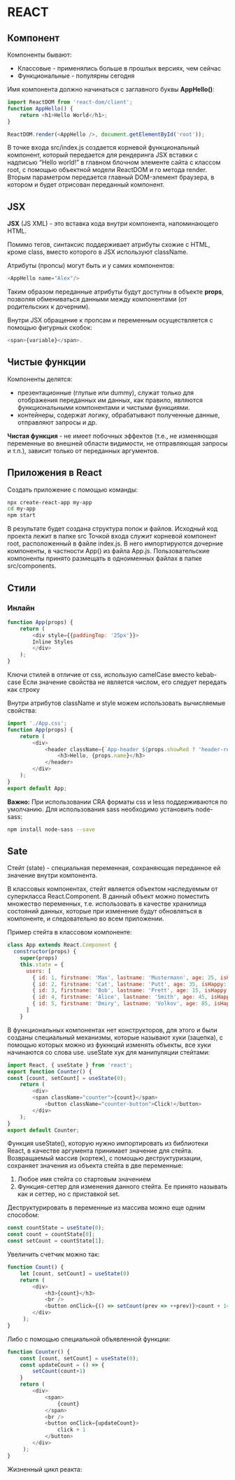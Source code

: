 # REACT

## Компонент

Компоненты бывают:

- Классовые - применялись больше в прошлых версиях, чем сейчас
- Функциональные - популярны сегодня

Имя компонента должно начинаться с заглавного буквы **AppHello()**:

```js
import ReactDOM from 'react-dom/client';
function AppHello() {
    return <h1>Hello World</h1>;
}

ReactDOM.render(<AppHello />, document.getElementById('root'));
```

В точке входа src/index.js создается корневой функциональный компонент, который передается для рендеринга JSX вставки с надписью “Hello world!” в главном блочном элементе сайта с классом root, с помощью объектной модели ReactDOM и го метода render. Вторым параметром передается главный DOM-элемент браузера, в котором и будет отрисован переданный компонент.

## JSX

**JSX** (JS XML) - это вставка кода внутри компонента, напоминающего HTML.

Помимо тегов, синтаксис поддерживает атрибуты схожие с HTML, кроме class, вместо которого в JSX используют className.

Атрибуты (пропсы) могут быть и у самих компонентов:

```js
<AppHello name="Alex"/>
```

Таким образом переданные атрибуты будут доступны в объекте **props**, позволяя обмениваться данными между компонентами (от родительских к дочерним).

Внутри JSX обращение к пропсам и переменным осуществляется с помощью фигурных скобок:

```js
<span>{variable}</span>.
```

## Чистые функции

Компоненты делятся:

- презентационные (глупые или dummy), служат только для отображения
переданных им данных, как правило, являются функциональными компонентами и чистыми функциями.
- контейнеры, содержат логику, обрабатывают полученные данные, отправляют запросы и др.

**Чистая функция** - не имеет побочных эффектов (т.е., не изменяющая
переменные во внешней области видимости, не отправляющая запросы и т.п.), зависит только от переданных аргументов.

## Приложения в React

Создать приложение с помощью команды:

```bash
npx create-react-app my-app
cd my-app
npm start
```

В результате будет создана структура попок и файлов.
Исходный код проекта лежит в папке src
Точкой входа служит корневой компонент root, расположенный в файле index.js.
В него импортируются дочерние компоненты, в частности App() из файла App.js.
Пользовательские компоненты принято размещать в одноименных файлах в папке src/components.

## Стили

### Инлайн


```js
function App(props) {
    return (
        <div style={{paddingTop: '25px'}}>
        Inline Styles
        </div>
    );
}
```

Ключи стилей в отличие от css, использую camelCase вместо kebab-case
Если значение свойства не является числом, его следует передать как строку

Внутри атрибутов className и style можем использовать вычисляемые свойства:

```js
import './App.css';
function App(props) {
    return (
        <div>
            <header className={`App-header ${props.showRed ? 'header-red' : 'header-blue'}`} style={{ top: props.topPosition || '10px' }} > My First React App
                <h3>Hello, {props.name}</h3>
            </header>
        </div>
    );
}
export default App;
```

**Важно:**
При использовании CRA форматы css и less поддерживаются по умолчанию.
Для использования sass необходимо установить node-sass:

```bash
npm install node-sass --save
```

## Sate

Стейт (state) - специальная переменная, сохраняющая переданное ей значение внутри компонента.

В классовых компонентах, стейт является объектом наследуемым от суперкласса React.Component. 
В данный объект можно поместить множество переменных, т.е. использовать в качестве хранилища состояний данных, которые при изменение будут обновляться в компоненте, и следовательно во всем приложении.

Пример стейта в классовом компоненте:

```js
class App extends React.Component {
  constructor(props) {
    super(props)
    this.state = {
      users: [
        { id: 1, firstname: 'Max', lastname: 'Mustermann', age: 25, isHappy: true },
        { id: 2, firstname: 'Cat', lastname: 'Putt', age: 35, isHappy: true },
        { id: 3, firstname: 'Bob', lastname: 'Prett', age: 15, isHappy: true },
        { id: 4, firstname: 'Alice', lastname: 'Smith', age: 45, isHappy: false },
        { id: 5, firstname: 'Dmiry', lastname: 'Volkov', age: 85, isHappy: true }
      ]
    }
```

В функциональных компонентах нет конструкторов, для этого и были созданы специальный механизмы,
которые называют хуки (зацепка), с помощью которых можно из фукнкций изменять объекты, все хуки начинаются со слова use.
useState хук для манипуляции стейтами:

```js
import React, { useState } from 'react';
export function Counter() {
const [count, setCount] = useState(0);
    return (
        <div>
        <span className="counter">{count}</span>
            <button className="counter-button">Click!</button>
        </div>
    );
}
export default Counter;
```

Функция useState(), которую нужно импортировать из библиотеки React, в качестве аргумента принимает значение для стейта.
Возвращаемый массив (кортеж), с помощью деструктуризации, сохраняет значения из объекта стейта в две переменные:

1. Любое имя стейта со стартовым значением
2. Функция-сеттер для изменения данного стейта. Ее принято называть как и сеттер, но с приставкой set.

Деструктурировать в переменные из массива можно еще одним способом:

```js
const countState = useState(0);
const count = countState[0];
const setCount = countState[1];
```

Увеличить счетчик можно так:

```js
function Count() {
    let [count, setCount] = useState(0)
    return ( 
        <div>
            <h3>{count}</h3>
            <br />
            <button onClick={() => setCount(prev => ++prev)}>count + 1</button>
        </div>
     );
}
```

Либо с помощью специальной объявленной функции:

```js
function Counter() {
    const [count, setCount] = useState(0);
    const updateCount = () => { 
        setCount(count+1)
    }
    return ( 
        <div>
            <span>
                {count}
            </span>
            <br />
            <button onClick={updateCount}>
                click + 1
            </button>
        </div>
     );
}
```

Жизненный цикл реакта:


